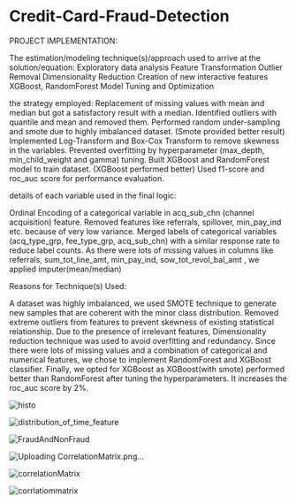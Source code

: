 # Credit-Card-Fraud-Detection



PROJECT IMPLEMENTATION:

The estimation/modeling technique(s)/approach used to arrive at the solution/equation:
Exploratory data analysis
Feature Transformation
Outlier Removal
Dimensionality Reduction
Creation of new interactive features
XGBoost, RandomForest
Model Tuning and Optimization

the strategy employed:
Replacement of missing values with mean and median but got a satisfactory result with a median.
Identified outliers with quantile and mean and removed them.
Performed random under-sampling and smote due to highly imbalanced dataset. (Smote provided better result)
Implemented Log-Transform and Box-Cox Transform to remove skewness in the variables.
Prevented overfitting by hyperparameter (max_depth, min_child_weight and gamma) tuning.
Built XGBoost and RandomForest model to train dataset. (XGBoost performed better)
Used f1-score and roc_auc score for performance evaluation.

details of each variable used in the final logic:

Ordinal Encoding of a categorical variable in acq_sub_chn (channel acquisition) feature.
Removed features like referrals, spillover, min_pay_ind etc. because of very low variance.
Merged labels of categorical variables (acq_type_grp, fee_type_grp, acq_sub_chn) with a similar response rate to reduce label counts.
As there were lots of missing values in columns like referrals, sum_tot_line_amt, min_pay_ind, sow_tot_revol_bal_amt , we applied imputer(mean/median)

Reasons for Technique(s) Used:

A dataset was highly imbalanced, we used SMOTE technique to generate new samples that are coherent with the minor class distribution.
Removed extreme outliers from features to prevent skewness of existing statistical relationship.
Due to the presence of irrelevant features, Dimensionality reduction technique was used to avoid overfitting and redundancy.
Since there were lots of missing values and a combination of categorical and numerical features, we chose to implement RandomForest and XGBoost classifier.
Finally, we opted for XGBoost as XGBoost(with smote) performed better than RandomForest after tuning the hyperparameters. It increases the roc_auc score by 2%.









![histo](https://user-images.githubusercontent.com/34141117/94197011-ccc0dc00-fed2-11ea-849b-b7dcec5ea706.png)

![distribution_of_time_feature](https://user-images.githubusercontent.com/34141117/94196699-62a83700-fed2-11ea-9c03-4216c573c157.png)

![FraudAndNonFraud](https://user-images.githubusercontent.com/34141117/94196705-650a9100-fed2-11ea-9df5-b56f78d8c70c.png)

![Uploading CorrelationMatrix.png…]()



![correlationMatrix](https://user-images.githubusercontent.com/34141117/94196804-85d2e680-fed2-11ea-8e56-5316ef934131.png)

![corrlatiommatrix](https://user-images.githubusercontent.com/34141117/94196760-781d6100-fed2-11ea-97cb-72d838c42cdf.png)
